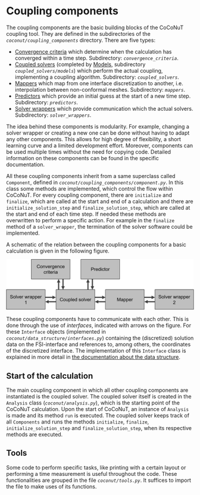 # Coupling components

The coupling components are the basic building blocks of the CoCoNuT coupling tool. They are defined in the subdirectories of the *`coconut/coupling_components`* directory.
There are five types: 

-   [Convergence criteria](convergence_criteria/convergence_criteria.md) which determine when the calculation has converged within a time step. Subdirectory: *`convergence_criteria`*.
-   [Coupled solvers](coupled_solvers/coupled_solvers.md) (completed by [Models](coupled_solvers/models/models.md), subdirectory *`coupled_solvers/models`*) which perform the actual coupling, implementing a coupling algorithm. Subdirectory: *`coupled_solvers`*.
-   [Mappers](mappers/mappers.md) which map from one interface discretization to another, i.e. interpolation between non-conformal meshes. Subdirectory: *`mappers`*.
-   [Predictors](predictors/predictors.md) which provide an initial guess at the start of a new time step. Subdirectory: *`predictors`*.
-   [Solver wrappers](solver_wrappers/solver_wrappers.md) which provide communication which the actual solvers. Subdirectory: *`solver_wrappers`*.

The idea behind these components is modularity. For example, changing a solver wrapper or creating a new one can be done without having to adapt any other components.
This allows for high degree of flexibility, a short learning curve and a limited development effort.
Moreover, components can be used multiple times without the need for copying code.
Detailed information on these components can be found in the specific documentation.

All these coupling components inherit from a same superclass called `Component`, defined in *`coconut/coupling_components/component.py`*. 
In this class some methods are implemented, which control the flow within CoCoNuT. 
For every coupling component, there are `initialize` and `finalize`, which are called at the start and end of a calculation
and there are `initialize_solution_step` and `finalize_solution_step`, which are called at the start and end of each time step.
If needed these methods are overwritten to perform a specific action.
For example in the `finalize` method of a `solver_wrapper`, the termination of the solver software could be implemented.

A schematic of the relation between the coupling components for a basic calculation is given in the following figure.

![](images/coupling_components.png "Schematic of relation between coupling components")

These coupling components have to communicate with each other.
This is done through the use of *interfaces*, indicated with arrows on the figure. 
For these `Interface` objects (implemented in *`coconut/data_structure/interfaces.py`*) containing the (discretized) solution data on the FSI-interface and references to, among others, the coordinates of the discretized interface. The implementation of this `Interface` class is explained in more detail in [the documentation about the data structure](../data_structure/data_structure.md).

## Start of the calculation

The main coupling component in which all other coupling components are instantiated is the coupled solver.
The coupled solver itself is created in the `Analysis` class (*`coconut/analysis.py`*), which is the starting point of the CoCoNuT calculation.
Upon the start of CoCoNuT, an instance of `Analysis` is made and its method `run` is executed.
The coupled solver keeps track of all `Components` and runs the methods `initialize`, `finalize`, `initialize_solution_step` and `finalize_solution_step`,
when its respective methods are executed.

## Tools

Some code to perform specific tasks, like printing with a certain layout or performing a time measurement is useful throughout the code.
These functionalities are grouped in the file *`coconut/tools.py`*.
It suffices to import the file to make uses of its functions.
